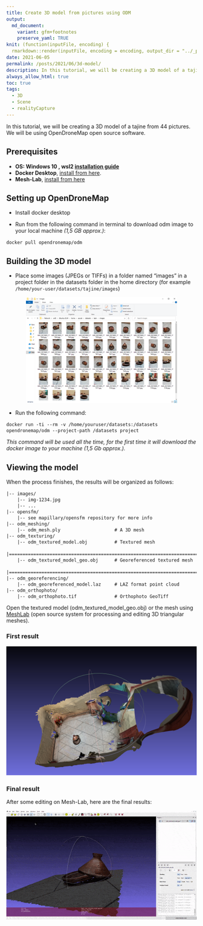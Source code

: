 ```yaml
---
title: Create 3D model from pictures using ODM
output:
  md_document:
    variant: gfm+footnotes
    preserve_yaml: TRUE
knit: (function(inputFile, encoding) {
  rmarkdown::render(inputFile, encoding = encoding, output_dir = "../_posts") })
date: 2021-06-05
permalink: /posts/2021/06/3d-model/
description: In this tutorial, we will be creating a 3D model of a tajine from 44 pictures. We will be using OpenDroneMap open source software.
always_allow_html: true
toc: true
tags:
  - 3D 
  - Scene 
  - realityCapture
---
```


In this tutorial, we will be creating a 3D model of a tajine from 44 pictures. We will be using OpenDroneMap open source software.

## Prerequisites

* **OS: Windows 10 , wsl2 [installation guide](https://docs.microsoft.com/en-us/windows/wsl/install-win10)**
* **Docker Desktop**, [install from here](https://docs.docker.com/get-docker/).
* **Mesh-Lab**, [install from here](https://www.meshlab.net/#download)

## Setting up OpenDroneMap

* Install docker desktop

* Run from the following command in terminal to download odm image to your local machine _(1,5 GB approx.)_:

```
docker pull opendronemap/odm
```

## Building the 3D model

- Place some images (JPEGs or TIFFs) in a folder named “images” in a project folder in the datasets folder in the home directory (for example `/home/your-user/datasets/tajine/images`)

<center>
<img src="https://github.com/ayoubft/Journey-GSoC-21/raw/main/res/images/images_for_odm.png" alt="Tajine images for odm" width="400"/>
</center>

- Run the following command:

```
docker run -ti --rm -v /home/youruser/datasets:/datasets opendronemap/odm --project-path /datasets project
```

_This command will be used all the time, for the first time it will download the docker image to your machine (1,5 Gb approx.)._

## Viewing the model

When the process finishes, the results will be organized as follows:

```
|-- images/
    |-- img-1234.jpg
    |-- ...
|-- opensfm/
    |-- see mapillary/opensfm repository for more info
|-- odm_meshing/
    |-- odm_mesh.ply                    # A 3D mesh
|-- odm_texturing/
    |-- odm_textured_model.obj          # Textured mesh
    |======================================================================
    |-- odm_textured_model_geo.obj      # Georeferenced textured mesh
    |======================================================================
|-- odm_georeferencing/
    |-- odm_georeferenced_model.laz     # LAZ format point cloud
|-- odm_orthophoto/
    |-- odm_orthophoto.tif              # Orthophoto GeoTiff
```

Open the textured model (odm_textured_model_geo.obj) or the mesh using [MeshLab](https://www.meshlab.net/) (open source system for processing and editing 3D triangular meshes).

### First result

<center>
<img src="https://github.com/ayoubft/Journey-GSoC-21/raw/main/res/images/first-model-unedited.png" alt="first model unedited" width="600"/>
</center>

### Final result

After some editing on Mesh-Lab, here are the final results:

<center>
<img src="https://github.com/ayoubft/Journey-GSoC-21/raw/main/res/images/tajine-final.gif" alt="final tajine" width="800"/>
</center>
